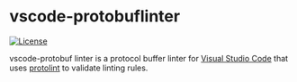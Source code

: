 # vscode-protobuflinter
[![License](https://img.shields.io/:license-mit-blue.svg)](https://github.com/jpreese/vscode-protobuflint/blob/master/LICENSE)

vscode-protobuf linter is a protocol buffer linter for [Visual Studio Code](https://code.visualstudio.com/) that uses [protolint](https://github.com/yoheimuta/protolint) to validate linting rules.

